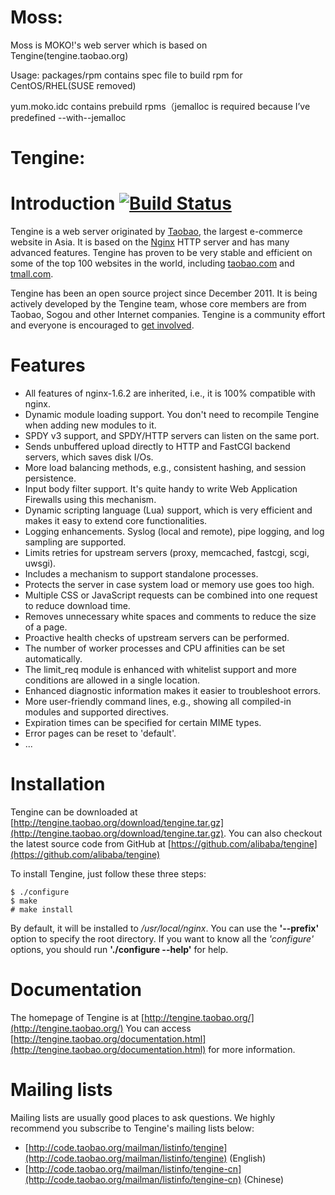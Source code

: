 Moss:
======
Moss is MOKO!'s web server which is based on Tengine(tengine.taobao.org)

Usage:
packages/rpm contains spec file to build rpm for CentOS/RHEL(SUSE removed)

yum.moko.idc contains prebuild rpms（jemalloc is required because I’ve predefined --with--jemalloc

Tengine:
============
Introduction [![Build Status](https://travis-ci.org/alibaba/tengine.svg?branch=master)](https://travis-ci.org/alibaba/tengine)
============

Tengine is a web server originated by [Taobao](http://en.wikipedia.org/wiki/Taobao), the largest e-commerce website in Asia. It is based on the [Nginx](http://nginx.org) HTTP server and has many advanced features. Tengine has proven to be very stable and efficient on some of the top 100 websites in the world, including [taobao.com](http://www.taobao.com) and [tmall.com](http://www.tmall.com).

Tengine has been an open source project since December 2011. It is being actively developed by the Tengine team, whose core members are from Taobao, Sogou and other Internet companies. Tengine is a community effort and everyone is encouraged to [get involved](https://github.com/alibaba/tengine).

Features
========

* All features of nginx-1.6.2 are inherited, i.e., it is 100% compatible with nginx.
* Dynamic module loading support. You don't need to recompile Tengine when adding new modules to it.
* SPDY v3 support, and SPDY/HTTP servers can listen on the same port.
* Sends unbuffered upload directly to HTTP and FastCGI backend servers, which saves disk I/Os.
* More load balancing methods, e.g., consistent hashing, and session persistence.
* Input body filter support. It's quite handy to write Web Application Firewalls using this mechanism.
* Dynamic scripting language (Lua) support, which is very efficient and makes it easy to extend core functionalities.
* Logging enhancements. Syslog (local and remote), pipe logging, and log sampling are supported.
* Limits retries for upstream servers (proxy, memcached, fastcgi, scgi, uwsgi).
* Includes a mechanism to support standalone processes.
* Protects the server in case system load or memory use goes too high.
* Multiple CSS or JavaScript requests can be combined into one request to reduce download time.
* Removes unnecessary white spaces and comments to reduce the size of a page.
* Proactive health checks of upstream servers can be performed.
* The number of worker processes and CPU affinities can be set automatically.
* The limit_req module is enhanced with whitelist support and more conditions are allowed in a single location.
* Enhanced diagnostic information makes it easier to troubleshoot errors.
* More user-friendly command lines, e.g., showing all compiled-in modules and supported directives.
* Expiration times can be specified for certain MIME types.
* Error pages can be reset to 'default'.
* ...

Installation
============

Tengine can be downloaded at [http://tengine.taobao.org/download/tengine.tar.gz](http://tengine.taobao.org/download/tengine.tar.gz). You can also checkout the latest source code from GitHub at [https://github.com/alibaba/tengine](https://github.com/alibaba/tengine)

To install Tengine, just follow these three steps:

    $ ./configure
    $ make
    # make install

By default, it will be installed to _/usr/local/nginx_. You can use the __'--prefix'__ option to specify the root directory.
If you want to know all the _'configure'_ options, you should run __'./configure --help'__ for help.

Documentation
=============

The homepage of Tengine is at [http://tengine.taobao.org/](http://tengine.taobao.org/)
You can access [http://tengine.taobao.org/documentation.html](http://tengine.taobao.org/documentation.html) for more information.

Mailing lists
=============

Mailing lists are usually good places to ask questions. We highly recommend you subscribe to Tengine's mailing lists below:
* [http://code.taobao.org/mailman/listinfo/tengine](http://code.taobao.org/mailman/listinfo/tengine) (English)
* [http://code.taobao.org/mailman/listinfo/tengine-cn](http://code.taobao.org/mailman/listinfo/tengine-cn) (Chinese)

